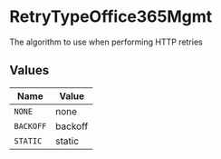 # RetryTypeOffice365Mgmt

The algorithm to use when performing HTTP retries


## Values

| Name      | Value     |
| --------- | --------- |
| `NONE`    | none      |
| `BACKOFF` | backoff   |
| `STATIC`  | static    |